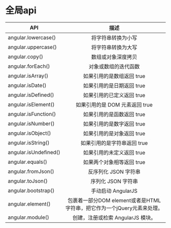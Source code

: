 # 全局api

| API   |      描述      | 
|----------|:-------------:|
| angular.lowercase() |  将字符串转换为小写 |
| angular.uppercase()   |  将字符串转换为大写 | 
| angular.copy()  |    数组或对象深度拷贝   | 
| angular.forEach() | 对象或数组的迭代函数 | 
| angular.isArray() |  如果引用的是数组返回 true |  
| angular.isDate() |  如果引用的是日期返回 true | 
| angular.isDefined() |  如果引用的已定义返回 true | 
| angular.isElement() |  如果引用的是 DOM 元素返回 true | 
| angular.isFunction() |  如果引用的是函数返回 true | 
| angular.isNumber() |  如果引用的是数字返回 true | 
| angular.isObject()|  如果引用的是对象返回 true| 
| angular.isString() |  如果引用的是字符串返回 true | 
| angular.isUndefined() |  如果引用的未定义返回 true | 
| angular.equals() |  如果两个对象相等返回 true | 
| angular.fromJson() | 反序列化 JSON 字符串 | 
| angular.toJson() | 序列化 JSON 字符串 | 
| angular.bootstrap() | 手动启动 AngularJS | 
| angular.element() | 包裹着一部分DOM element或者是HTML字符串，把它作为一个jQuery元素来处理。 | 
| angular.module() | 创建，注册或检索 AngularJS 模块。 | 
